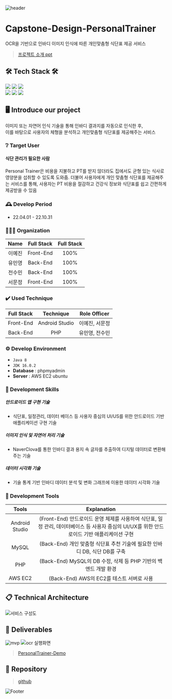![header](https://capsule-render.vercel.app/api?type=waving&color=auto&height=300&section=header&text=Personal%20Trainer&fontSize=90&animation=fadeIn&fontAlignY=38&descAlignY=51&descAlign=62)

# Capstone-Design-PersonalTrainer
OCR을 기반으로 인바디 이미지 인식에 따른 개인맞춤형 식단표 제공 서비스
>[프로젝트 소개 ppt](https://docs.google.com/presentation/d/1-GnFoM7eYvnUloaMjpYrnfx5up-jsp-T-9BWabT4Ygs/edit?usp=sharing)

## 🛠 Tech Stack 🛠
<img src="https://img.shields.io/badge/Java-007396?style=flat&logo=Java&logoColor=white"/></a>
<img src="https://img.shields.io/badge/PHP-777BB4?style=flat&logo=PHP&logoColor=white"/></a>
<a href="https://www.nginx.com/" target="_blank"><img src="https://img.shields.io/badge/NGINX-009639?style=flate&logo=NGINX&logoColor=white"/></a><br>
<a href="https://www.mysql.com/" target="_blank"><img src="https://img.shields.io/badge/MySQL-4479A1?style=flat&logo=MySQL&logoColor=white"/></a>
<a href="https://aws.amazon.com/ko/" target="_blank"><img src="https://img.shields.io/badge/Amazon AWS-232F3E?style=flat&logo=AmazonAWS&logoColor=white"/></a>
<img src="https://img.shields.io/badge/github-181717?style=flat&logo=github&logoColor=white"></a>

## 🖥️ Introduce our project
이미지 또는 자연어 인식 기술을 통해 인바디 결과지를 자동으로 인식한 후, <br>
이를 바탕으로 사용자의 체형을 분석하고 개인맞춤형 식단표를 제공해주는 서비스
<br>

### ❔ Target User
#### 식단 관리가 필요한 사람 <br/>
Personal Trainer은 비용을 지불하고 PT를 받지 않더라도 집에서도 균형 있는 식사로 영양분을 섭취할 수 있도록 도와줌.
더불어 사용자에게 개인 맞춤형 식단표를 제공해주는 서비스를 통해,
사용자는 PT 비용을 절감하고 건강식 정보와 식단표를 쉽고 간편하게 제공받을 수 있음
<br>

### 🕰️ Develop Period
* 22.04.01 - 22.10.31

### 🧑‍🤝‍🧑 Organization
|           Name           |        Full Stack       |        Full Stack       |
| :----------------------: | :-------------------------: | :-------------------------: |
| <center> 이예진 </center> | <center> Front-End </center> | <center> 100% </center> |
| <center> 유민영 </center> | <center> Back-End </center> | <center> 100% </center> |
| <center> 전수민 </center> | <center> Back-End </center> | <center> 100% </center> |
| <center> 서문정 </center> | <center> Front-End </center> | <center> 100% </center> |

### ✔️ Used Technique
| Full Stack | Technique | Role Officer |
| :--------------------------: | :-----------------------------------------------: | :------------------------------: |
| <center> Front-End </center> | <center> Android Studio </center> | <center> 이예진, 서문정 </center> |
| <center>  Back-End </center> | <center> PHP </center> | <center> 유민영, 전수민 </center> |

### ⚙️ Develop Environment
- `Java 8`
- `JDK 16.0.2`
- **Database** : phpmyadmin
- **Server** : AWS EC2 ubuntu

### 📌 Development Skills
##### 안드로이드 앱 구현 기술
- 식단표, 일정관리, 데이터 베이스 등 사용자 중심의 UI/US를 위한 안드로이드 기반 애플리케이션 구현 기술
##### 이미지 인식 및 자연어 처리 기술
- NaverClova를 통한 인바디 결과 용지 속 글자를 추출하여 디지털 데이터로 변환해 주는 기술
##### 데이터 시각화 기술
- 기술 통계 기반 인바디 데이터 분석 및 변화 그래프에 이용한 데이터 시각화 기술

### 📌 Development Tools
|           Tools           |       Explanation       |
| :----------------------: | :-------------------------: |
| <center> Android Studio </center> | <center> (Front-End) 안드로이드 운영 체제를 사용하여 식단표, 일정 관리, 데이터베이스 등 사용자 중심의 UI/UX를 위한 안드로이드 기반 애플리케이션 구현 </center> |
| <center> MySQL </center> | <center> (Back-End) 개인 맞춤형 식단표 추천 기술에 필요한 인바디 DB, 식단 DB를 구축 </center> |
| <center> PHP </center> | <center> (Back-End) MySQL의 DB 수정, 삭제 등 PHP 기반의 백엔드 개발 환경  </center> |
| <center> AWS EC2 </center> | <center> (Back-End) AWS의 EC2를 테스트 서버로 사용 </center> |

## 📋 Technical Architecture
![서비스 구성도](https://user-images.githubusercontent.com/113801496/199249384-258ee377-3db1-4757-9351-5aaaf24f9236.PNG)

## 📎 Deliverables
![mvp](https://user-images.githubusercontent.com/113801496/199274798-91a9d083-9eea-4bd0-bf24-6ea7011ce9f8.PNG)
![ocr 실행화면](https://user-images.githubusercontent.com/113801496/199274851-cc2a6b11-5ad9-41bc-849c-b80d8087c482.PNG)
> [PersonalTrainer-Demo](https://youtu.be/3JfU8Bs7ePc)

## 🔖 Repository 
> [github](https://github.com/minyoungeee/PersonalTrainer_minyoung.git)

![Footer](https://capsule-render.vercel.app/api?type=waving&color=auto&height=200&section=footer)
